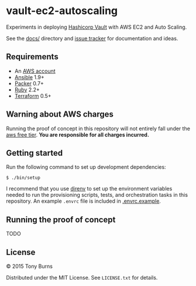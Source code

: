 # vault-ec2-autoscaling

Experiments in deploying [Hashicorp Vault](https://vaultproject.io/) with AWS
EC2 and Auto Scaling.

See the
[docs/](https://github.com/tonyhburns/vault-ec2-autoscaling/tree/master/docs)
directory and [issue
tracker](https://github.com/tonyhburns/vault-ec2-autoscaling/issues) for
documentation and ideas.

## Requirements

* An [AWS account](http://aws.amazon.com)
* [Ansible](http://docs.ansible.com/intro_installation.html) 1.9+
* [Packer](https://www.packer.io/downloads.html) 0.7+
* [Ruby](https://www.ruby-lang.org/en/downloads/) 2.2+
* [Terraform](https://terraform.io/downloads.html) 0.5+

## Warning about AWS charges

Running the proof of concept in this repository will not entirely fall under the
[aws free tier](http://aws.amazon.com/free/). **You are responsible for all
charges incurred.**

## Getting started

Run the following command to set up development dependencies:

```console
$ ./bin/setup
```

I recommend that you use [direnv](http://direnv.net/) to set up the environment
variables needed to run the provisioning scripts, tests, and orchestration tasks
in this repository. An example `.envrc` file is included in
[.envrc.example](https://github.com/tonyhburns/vault-ec2-autoscaling/blob/master/.envrc.example).

## Running the proof of concept

TODO

## License

&copy; 2015 Tony Burns

Distributed under the MIT License. See `LICENSE.txt` for details.
